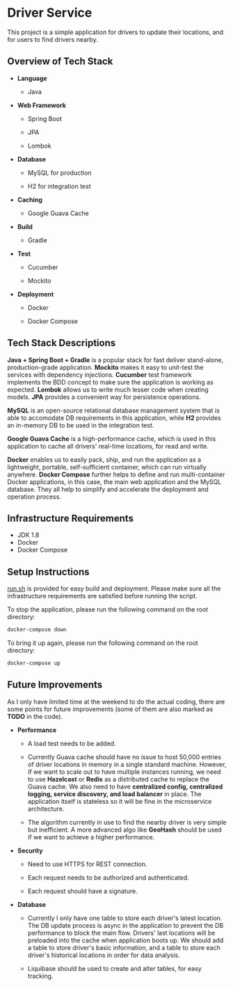 # Driver Service

This project is a simple application for drivers to update their locations, and for users to find drivers nearby.

## Overview of Tech Stack 

- **Language**

    - Java

- **Web Framework**

    - Spring Boot

    - JPA

    - Lombok

- **Database**

    - MySQL for production

    - H2 for integration test

- **Caching**

    - Google Guava Cache

- **Build**

    - Gradle

- **Test**

    - Cucumber

    - Mockito

- **Deployment**

    - Docker

    - Docker Compose


## Tech Stack Descriptions

**Java + Spring Boot + Gradle** is a popular stack for fast deliver stand-alone, production-grade application. **Mockito** makes it easy to unit-test the services with dependency injections. **Cucumber** test framework implements the BDD concept to make sure the application is working as expected. **Lombok** allows us to write much lesser code when creating models. **JPA** provides a convenient way for persistence operations.

**MySQL** is an open-source relational database management system that is able to accomodate DB requirements in this application, while **H2** provides an in-memory DB to be used in the integration test.

**Google Guava Cache** is a high-performance cache, which is used in this application to cache all drivers' real-time locations, for read and write.

**Docker** enables us to easily pack, ship, and run the application as a lightweight, portable, self-sufficient container, which can run virtually anywhere. **Docker Compose** further helps to define and run multi-container Docker applications, in this case, the main web application and the MySQL database. They all help to simplify and accelerate the deployment and operation process.


## Infrastructure Requirements

- JDK 1.8
- Docker
- Docker Compose


## Setup Instructions

[run.sh](run.sh) is provided for easy build and deployment. Please make sure all the infrastructure requirements are satisfied before running the script.

To stop the application, please run the following command on the root directory:

```bash
docker-compose down
```

To bring it up again, please run the following command on the root directory:

```bash
docker-compose up
```

## Future Improvements

As I only have limited time at the weekend to do the actual coding, there are some points for future improvements (some of them are also marked as **TODO** in the code).

- **Performance**
    
    - A load test needs to be added.

    - Currently Guava cache should have no issue to host 50,000 entries of driver locations in memory in a single standard machine. However, if we want to scale out to have multiple instances running, we need to use **Hazelcast** or **Redis** as a distributed cache to replace the Guava cache. We also need to have **centralized config, centralized logging, service discovery, and load balancer** in place. The application itself is stateless so it will be fine in the microservice architecture.

    - The algorithm currently in use to find the nearby driver is very simple but inefficient. A more advanced algo like **GeoHash** should be used if we want to achieve a higher performance.

- **Security**
    
    - Need to use HTTPS for REST connection.

    - Each request needs to be authorized and authenticated.

    - Each request should have a signature.

- **Database**
    
    - Currently I only have one table to store each driver's latest location. The DB update process is async in the application to prevent the DB performance to block the main flow. Drivers' last locations will be preloaded into the cache when application boots up. We should add a table to store driver's basic information, and a table to store each driver's historical locations in order for data analysis.

    - Liquibase should be used to create and alter tables, for easy tracking.



